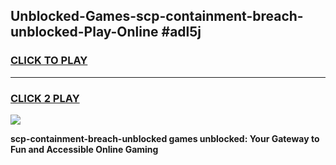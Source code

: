 
## Unblocked-Games-scp-containment-breach-unblocked-Play-Online #adl5j
<h3>
<a href="https://news.freeplayer.one?title=scp-containment-breach-unblocked&ref=3">CLICK TO PLAY</a></h3>
<hr>

<h3>
<a href="https://news.freeplayer.one?title=scp-containment-breach-unblocked&ref=3">CLICK 2 PLAY</a>
  
</h3>

<a href="https://news.freeplayer.one?title=scp-containment-breach-unblocked&ref=3"><img src="https://clearcache.store/games.png"></a>


**scp-containment-breach-unblocked games unblocked: Your Gateway to Fun and Accessible Online Gaming**
